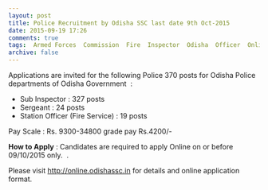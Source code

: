 ```yaml
---
layout: post
title: Police Recruitment by Odisha SSC last date 9th Oct-2015   
date: 2015-09-19 17:26
comments: true
tags:  Armed Forces  Commission  Fire  Inspector  Odisha  Officer  Online  Police  Sergeant 
archive: false
---
```

Applications are invited for the following Police 370 posts for Odisha Police  departments of Odisha Government  :

- Sub Inspector : 327 posts  
- Sergeant : 24 posts
- Station Officer (Fire Service) : 19 posts

Pay Scale : Rs. 9300-34800 grade pay Rs.4200/- 

**How to Apply** : Candidates are required to apply Online on or before 09/10/2015 only.  .

Please visit <http://online.odishassc.in> for details and online application format.
